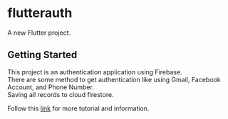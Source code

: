 # flutterauth

A new Flutter project.

## Getting Started

This project is an authentication application using Firebase.</br>
There are some method to get authentication like using Gmail, Facebook Account, and Phone Number.</br>
Saving all records to cloud firestore.</br>

Follow this [link](https://www.youtube.com/c/BackSlashFlutter/videos) for more tutorial and information.
